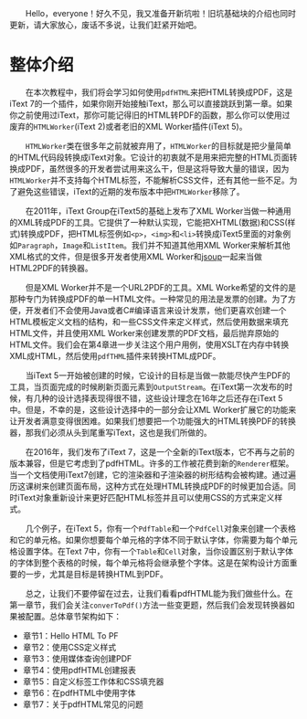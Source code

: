 &emsp;&emsp;Hello，everyone！好久不见，我又准备开新坑啦！旧坑基础块的介绍也同时更新，请大家放心，废话不多说，让我们赶紧开始吧。

# 整体介绍

&emsp;&emsp;在本次教程中，我们将会学习如何使用``pdfHTML``来把HTML转换成PDF，这是iText 7的一个插件，如果你刚开始接触iText，那么可以直接跳跃到第一章。如果你之前使用过iText，那你可能记得旧的HTML转PDF的函数，那么你可以使用过废弃的``HTMLWorker``(iText 2)或者老旧的XML Worker插件(iText 5)。  

&emsp;&emsp;``HTMLWorker``类在很多年之前就被弃用了，``HTMLWorker``的目标就是把少量简单的HTML代码段转换成iText对象。它设计的初衷就不是用来把完整的HTML页面转换成PDF，虽然很多的开发者尝试用来这么干，但是这将导致大量的错误，因为``HTMLWorker``并不支持每个HTML标签，不能解析CSS文件，还有其他一些不足。为了避免这些错误，iText的近期的发布版本中把``HTMLWorker``移除了。  

&emsp;&emsp;在2011年，iText Group在iText5的基础上发布了XML Worker当做一种通用的XML转成PDF的工具。它提供了一种默认实现，它能把XHTML(数据)和CSS(样式)转换成PDF，把HTML标签例如``<p>``，``<img>``和``<li>``转换成iText5里面的对象例如``Paragraph``，``Image``和``ListItem``。我们并不知道其他用XML Worker来解析其他XML格式的文件，但是很多开发者使用XML Worker和[jsoup](https://jsoup.org/)一起来当做HTML2PDF的转换器。  

&emsp;&emsp;但是XML Worker并不是一个URL2PDF的工具。XML Worke希望的文件的是那种专门为转换成PDF的单一HTML文件。一种常见的用法是发票的创建。为了方便，开发者们不会使用Java或者C#编译语言来设计发票，他们更喜欢创建一个HTML模板定义文档的结构，和一些CSS文件来定义样式，然后使用数据来填充HTML文件，并且使用XML Worker来创建发票的PDF文档，最后抛弃原始的HTML文件。我们会在第4章进一步关注这个用户用例，使用XSLT在内存中转换XML成HTML，然后使用``pdfTHML``插件来转换HTML成PDF。  

&emsp;&emsp;当iText 5一开始被创建的时候，它设计的目标是当做一款能尽快产生PDF的工具，当页面完成的时候刷新页面元素到``OutputStream``。在iText第一次发布的时候，有几种的设计选择表现得很不错，这些设计理念在16年之后还存在iText 5中。但是，不幸的是，这些设计选择中的一部分会让XML Worker扩展它的功能来让开发者满意变得很困难。如果我们想要把一个功能强大的HTML转换PDF的转换器，那我们必须从头到尾重写iText，这也是我们所做的。  

&emsp;&emsp;在2016年，我们发布了iText 7，这是一个全新的iText版本，它不再与之前的版本兼容，但是它考虑到了pdfHTML。许多的工作被花费到新的``Renderer``框架。当一个文档使用iText7创建，它的渲染器和子渲染器的树形结构会被构建。通过遍历这课树来创建页面布局，这种方式在处理HTML转换成PDF的时候更加合适。同时iText对象重新设计来更好匹配HTML标签并且可以使用CSS的方式来定义样式。  

&emsp;&emsp;几个例子，在iText 5，你有一个``PdfTable``和一个``PdfCell``对象来创建一个表格和它的单元格。如果你想要每个单元格的字体不同于默认字体，你需要为每个单元格设置字体。在Text 7中，你有一个``Table``和``Cell``对象，当你设置区别于默认字体的字体到整个表格的时候，每个单元格将会继承整个字体。这是在架构设计方面重要的一步，尤其是目标是转换HTML到PDF。  

&emsp;&emsp;总之，让我们不要停留在过去，让我们看看pdfHTML能为我们做些什么。在第一章节，我们会关注``converToPdf()``方法一些变更题，然后我们会发现转换器如果被配置。总体章节架构如下：  

- 章节1：Hello HTML To PF
- 章节2：使用CSS定义样式
- 章节3：使用媒体查询创建PDF
- 章节4：使用pdfHTML创建报表
- 章节5：自定义标签工作体和CSS填充器
- 章节6：在pdfHTML中使用字体
- 章节7：关于pdfHTML常见的问题